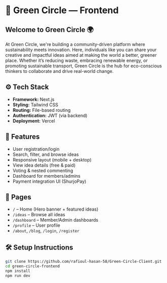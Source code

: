 # 🌿 Green Circle — Frontend

## Welcome to Green Circle 🌍

At Green Circle, we're building a community-driven platform where sustainability meets innovation. Here, individuals like you can share your creative and impactful ideas aimed at making the world a better, greener place. Whether it’s reducing waste, embracing renewable energy, or promoting sustainable transport, Green Circle is the hub for eco-conscious thinkers to collaborate and drive real-world change.

## ⚙️ Tech Stack

- **Framework:** Next.js
- **Styling:** Tailwind CSS
- **Routing:** File-based routing
- **Authentication:** JWT (via backend)
- **Deployment:** Vercel

## 🚀 Features

- User registration/login
- Search, filter, and browse ideas
- Responsive layout (mobile + desktop)
- View idea details (free & paid)
- Voting & nested commenting
- Dashboard for members/admins
- Payment integration UI (ShurjoPay)

## 📁 Pages

- `/` – Home (Hero banner + featured ideas)
- `/ideas` – Browse all ideas
- `/dashboard` – Member/Admin dashboards
- `/profile` – User profile
- `/about`, `/blog`, `/login`, `/register`

## 🛠️ Setup Instructions

```bash
git clone https://github.com/rafioul-hasan-58/Green-Circle-Client.git
cd green-circle-frontend
npm install
npm run dev
```
